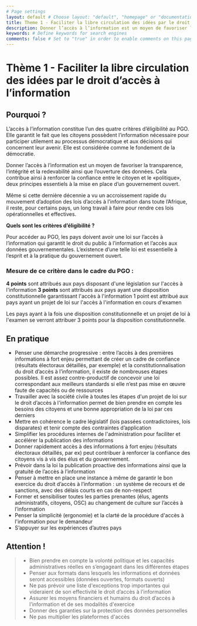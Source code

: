 ```yaml
---
# Page settings
layout: default # Choose layout: "default", "homepage" or "documentation-archive"
title: Theme 1 - Faciliter la libre circulation des idées par le droit d’accès à l’information # Define a title of your page
description: Donner l’accès à l’information est un moyen de favoriser la transparence, l’intégrité et la redevabilité ainsi que l’ouverture des données. L’accès à l’information constitue l’un des quatre critères d’éligibilité au PGO. # Define a description of your page
keywords: # Define keywords for search engines
comments: false # Set to "true" in order to enable comments on this page. Make sure you properly setup "disqus_forum_shortname" variable in "_config.yml"
---
```


# Thème 1 - Faciliter la libre circulation des idées par le droit d’accès à l’information

## Pourquoi ?

L’accès à l’information constitue l’un des quatre critères d’éligibilité au PGO. Elle garantit le fait que les citoyens possèdent l’information nécessaire pour participer utilement au processus démocratique et aux décisions qui concernent leur avenir. Elle est considérée comme le fondement de la démocratie.

Donner l’accès à l’information est un moyen de favoriser la transparence, l’intégrité et la redevabilité ainsi que l’ouverture des données. Cela contribue ainsi à renforcer la confiance entre le citoyen et le «politique», deux principes essentiels à la mise en place d’un gouvernement ouvert.  

Même si cette dernière décennie a vu un accroissement rapide du mouvement d’adoption des lois d’accès à l’information dans toute l’Afrique, il reste, pour certains pays, un long travail à faire pour rendre ces lois opérationnelles et effectives. 

**Quels sont les critères d’éligibilité ?** 

Pour accéder au PGO, les pays doivent avoir une loi sur l’accès à l’information qui garantit le droit du public à l’information et l’accès aux données gouvernementales. L’existence d’une telle loi est essentielle à l’esprit et à la pratique du gouvernement ouvert.

### Mesure de ce critère dans le cadre du PGO :

**4 points** sont attribués aux pays disposant d'une législation sur l'accès à l'information 
**3 points** sont attribués aux pays ayant une disposition constitutionnelle garantissant l'accès à l'information 
1 point est attribué aux pays ayant un projet de loi sur l'accès à l'information en cours d'examen

Les pays ayant à la fois une disposition constitutionnelle et un projet de loi à l'examen se verront attribuer 3 points pour la disposition constitutionnelle. 

## En pratique 

* Penser une démarche progressive : entre l’accès à des premières informations à fort enjeu permettant de créer un cadre de confiance (résultats électoraux détaillés, par exemple) et la constitutionnalisation du droit d’accès à l’information, il existe  de nombreuses étapes possibles. Il est assez contre-productif de concevoir une loi correspondant aux meilleurs standards si elle n’est pas mise en œuvre faute de capacités ou de ressources
* Travailler avec la société civile à toutes les étapes d'un projet de loi sur le droit d’accès à l'information permet de bien prendre en compte les besoins des citoyens et une bonne appropriation de la loi par ces derniers
* Mettre en cohérence le cadre législatif (lois passées contradictoires, lois disparates) et tenir compte des contraintes d’application
* Simplifier les procédures internes de l'administration pour faciliter et accélérer la publication des informations
* Donner rapidement accès à des informations à fort enjeu (résultats électoraux détaillés, par ex) peut contribuer à renforcer la confiance des citoyens vis à vis des élus et du gouvernement.
* Prévoir dans la loi la publication proactive des informations ainsi que la gratuité de l’accès à l’information
* Penser à mettre en place une instance à même de garantir le bon exercice du droit d’accès à l’information : un système de recours et de sanctions, avec des délais courts en cas de non-respect
* Former et sensibiliser toutes les parties prenantes (élus, agents administratifs, citoyens, OSC) au changement de culture sur l’accès à l’information 
* Penser la simplicité (ergonomie) et la clarté de la procédure d'accès à l'information pour le demandeur
* S’appuyer sur les expériences d’autres pays

## Attention !

> * Bien prendre en compte la volonté politique et les capacités administratives réelles en s’engageant dans les différentes étapes 
> * Penser aux formats dans lesquels les informations et données seront accessibles (données ouvertes, formats ouverts)
> * Ne pas prévoir une liste d'exceptions trop importantes qui videraient de son effectivité le droit d’accès à l’information
> * Assurer les moyens financiers et humains du droit d’accès à l’information et de ses modalités d'exercice
> * Donner des garanties sur la protection des données personnelles
> * Ne pas multiplier les plateformes d'accès
